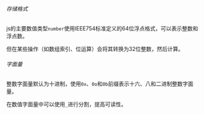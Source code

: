 ###### 存储格式

js的主要数值类型`number`使用IEEE754标准定义的64位浮点格式，可以表示整数和浮点数。

但在某些操作（如数组索引、位运算）会将其转换为32位整数，然后计算。

###### 字面量

整数字面量默认为十进制，使用`0x`、`0o`和`0b`前缀表示十六、八和二进制整数字面量。

在数值字面量中可以使用`_`进行分割，提高可读性。